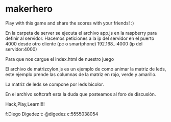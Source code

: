# makerhero
Play with this game and share the scores with your friends! :)

En la carpeta de server se ejecuta el archivo app.js en la raspberry para definir al servidor.
Hacemos peticiones a la ip del servidor en el puerto 4000 desde otro cliente (pc o smartphone)
192.168.*.*:4000     (ip del servidor:4000)

Para que nos cargue el index.html de nuestro juego



El archivo de matrizcylon.js es un ejemplo de como animar la matriz de leds, este ejemplo prende las columnas de la matriz 
en rojo, verde y amarillo.

La matriz de leds se compone por leds bicolor.

En el archivo softcraft esta la duda que posteamos al foro de discusión.

Hack,Play,Learn!!!!

f:Diego Digedez
t: @digedez
c:5555038054
